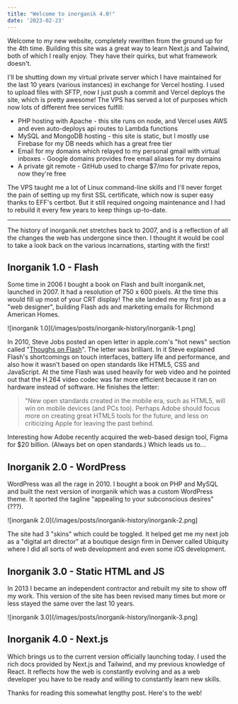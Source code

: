 ```yaml
---
title: "Welcome to inorganik 4.0!"
date: '2023-02-23'
---
```


Welcome to my new website, completely rewritten from the ground up for the 4th time. Building this site was a great way to learn Next.js and Tailwind, both of which I really enjoy. They have their quirks, but what framework doesn't. 

I'll be shutting down my virtual private server which I have maintained for the last 10 years (various instances) in exchange for Vercel hosting. I used to upload files with SFTP, now I just push a commit and Vercel deploys the site, which is pretty awesome! The VPS has served a lot of purposes which now lots of different free services fulfill:

- PHP hosting with Apache - this site runs on node, and Vercel uses AWS and even auto-deploys api routes to Lambda functions
- MySQL and MongoDB hosting - this site is static, but I mostly use Firebase for my DB needs which has a great free tier
- Email for my domains which relayed to my personal gmail with virtual inboxes - Google domains provides free email aliases for my domains
- A private git remote - GitHub used to charge $7/mo for private repos, now they're free

The VPS taught me a lot of Linux command-line skills and I'll never forget the pain of setting up my first SSL certificate, which now is super easy thanks to EFF's certbot. But it still required ongoing maintenance and I had to rebuild it every few years to keep things up-to-date.

---

The history of inorganik.net stretches back to 2007, and is a reflection of all the changes the web has undergone since then. I thought it would be cool to take a look back on the various incarnations, starting with the first!

## Inorganik 1.0 - Flash

Some time in 2006 I bought a book on Flash and built inorganik.net, launched in 2007. It had a resolution of 750 x 600 pixels. At the time this would fill up most of your CRT display! The site landed me my first job as a "web designer", building Flash ads and marketing emails for Richmond American Homes.

![inorganik 1.0](/images/posts/inorganik-history/inorganik-1.png]

In 2010, Steve Jobs posted an open letter in apple.com's "hot news" section called "[Thoughs on Flash](https://web.archive.org/web/20170615060422/https://www.apple.com/hotnews/thoughts-on-flash/)". The letter was brilliant. In it Steve explained Flash's shortcomings on touch interfaces, battery life and performance, and also how it wasn't based on open standards like HTML5, CSS and JavaScript. At the time Flash was used heavily for web video and he pointed out that the H.264 video codec was far more efficient because it ran on hardware instead of software. He finishes the letter:

> "New open standards created in the mobile era, such as HTML5, will win on mobile devices (and PCs too). Perhaps Adobe should focus more on creating great HTML5 tools for the future, and less on criticizing Apple for leaving the past behind.

Interesting how Adobe recently acquired the web-based design tool, Figma for $20 billion. (Always bet on open standards.) Which leads us to...

## Inorganik 2.0 - WordPress

WordPress was all the rage in 2010. I bought a book on PHP and MySQL and built the next version of inorganik which was a custom WordPress theme. It sported the tagline "appealing to your subconscious desires" (???).

![inorganik 2.0](/images/posts/inorganik-history/inorganik-2.png]

The site had 3 "skins" which could be toggled. It helped get me my next job as a "digital art director" at a boutique design firm in Denver called Ubiquity where I did all sorts of web development and even some iOS development.

## Inorganik 3.0 - Static HTML and JS

In 2013 I became an independent contractor and rebuilt my site to show off my work. This version of the site has been revised many times but more or less stayed the same over the last 10 years. 

![inorganik 3.0](/images/posts/inorganik-history/inorganik-3.png]

## Inorganik 4.0 - Next.js

Which brings us to the current version officially launching today. I used the rich docs provided by Next.js and Tailwind, and my previous knowledge of React. It reflects how the web is constantly evolving and as a web developer you have to be ready and willing to constantly learn new skills. 

Thanks for reading this somewhat lengthy post. Here's to the web!